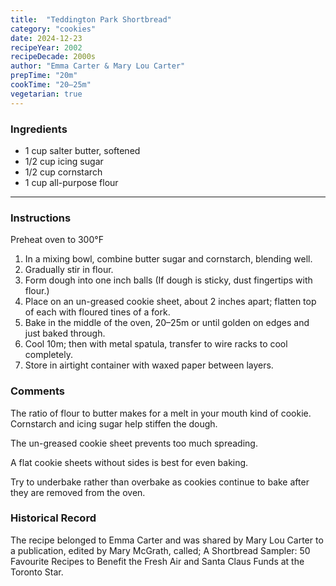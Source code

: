 ```yaml
---
title:  "Teddington Park Shortbread"
category: "cookies"
date: 2024-12-23
recipeYear: 2002
recipeDecade: 2000s
author: "Emma Carter & Mary Lou Carter"
prepTime: "20m"
cookTime: "20–25m"
vegetarian: true
---
```


### Ingredients

- 1 cup salter butter, softened
- 1/2 cup icing sugar
- 1/2 cup cornstarch
- 1 cup all-purpose flour

---

### Instructions

Preheat oven to 300°F

1. In a mixing bowl, combine butter sugar and cornstarch, blending well.
2. Gradually stir in flour.
3. Form dough into one inch balls (If dough is sticky, dust fingertips with flour.)
4. Place on an un-greased cookie sheet, about 2 inches apart; flatten top of each with floured tines of a fork.
5. Bake in the middle of the oven, 20–25m or until golden on edges and just baked through.
6. Cool 10m; then with metal spatula, transfer to wire racks to cool completely.
8. Store in airtight container with waxed paper between layers.

### Comments

The ratio of flour to butter makes for a melt in your mouth kind of cookie. Cornstarch and icing sugar help stiffen the dough. 

The un-greased cookie sheet prevents too much spreading. 

A flat cookie sheets without sides is best for even baking. 

Try to underbake rather than overbake as cookies continue to bake after they are removed from the oven.   

### Historical Record

The recipe belonged to Emma Carter and was shared by Mary Lou Carter to a publication, edited by Mary McGrath, called; A Shortbread Sampler: 50 Favourite Recipes to Benefit the Fresh Air and Santa Claus Funds at the Toronto Star.